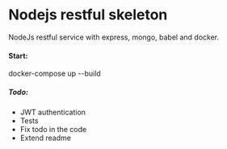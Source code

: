 # Nodejs restful skeleton

NodeJs restful service with express, mongo, babel and docker. 

#### Start:
docker-compose up --build

##### Todo:
- JWT authentication
- Tests
- Fix todo in the code
- Extend readme
